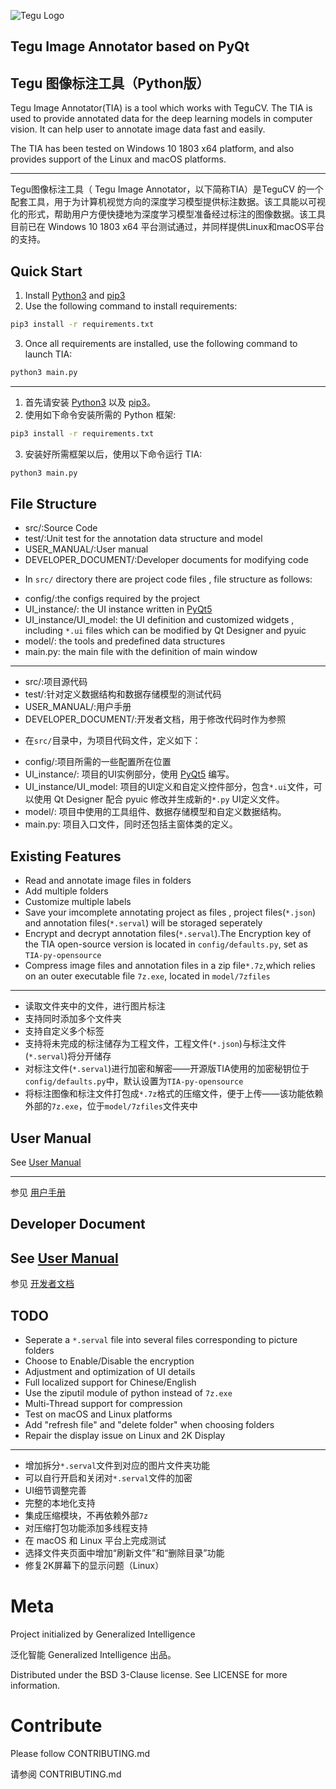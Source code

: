 ![Tegu Logo](https://s2.ax1x.com/2019/01/30/kl6rzF.jpg)
## Tegu Image Annotator based on PyQt
## Tegu 图像标注工具（Python版）

Tegu Image Annotator(TIA) is a tool which works with TeguCV. The TIA is used to provide annotated data for the deep learning models in computer vision. It can help user to annotate image data fast and easily.

The TIA has been tested on Windows 10 1803 x64 platform, and also provides support of the Linux and macOS platforms.

---
Tegu图像标注工具（ Tegu Image Annotator，以下简称TIA）是TeguCV 的一个配套工具，用于为计算机视觉方向的深度学习模型提供标注数据。该工具能以可视化的形式，帮助用户方便快捷地为深度学习模型准备经过标注的图像数据。该工具目前已在 Windows 10 1803 x64 平台测试通过，并同样提供Linux和macOS平台的支持。



## Quick Start

1. Install [Python3](https://www.python.org) and [pip3](https://pip.pypa.io/en/stable/installing)
2. Use the following command to install requirements:

```sh
pip3 install -r requirements.txt
```

3. Once all requirements are installed, use the following command to launch TIA:
``` sh
python3 main.py
```
---

1. 首先请安装 [Python3](https://www.python.org) 以及 [pip3](https://pip.pypa.io/en/stable/installing)。
2. 使用如下命令安装所需的 Python 框架:

```sh
pip3 install -r requirements.txt
```

3. 安装好所需框架以后，使用以下命令运行 TIA:
``` sh
python3 main.py
```


## File Structure
* src/:Source Code
* test/:Unit test for the annotation data structure and model
* USER_MANUAL/:User manual 
* DEVELOPER_DOCUMENT/:Developer documents for modifying code

- In `src/` directory there are project code files , file structure as follows:
* config/:the configs required by the project
* UI_instance/: the UI instance written in [PyQt5](https://www.riverbankcomputing.com/software/pyqt/download5)
* UI_instance/UI_model: the UI definition and customized widgets , including `*.ui` files which can be modified by Qt Designer and pyuic
* model/: the tools and predefined data structures
* main.py: the main file with the definition of main window

---
* src/:项目源代码
* test/:针对定义数据结构和数据存储模型的测试代码
* USER_MANUAL/:用户手册
* DEVELOPER_DOCUMENT/:开发者文档，用于修改代码时作为参照

- 在`src/`目录中，为项目代码文件，定义如下：
* config/:项目所需的一些配置所在位置
* UI_instance/: 项目的UI实例部分，使用 [PyQt5](https://www.riverbankcomputing.com/software/pyqt/download5) 编写。
* UI_instance/UI_model: 项目的UI定义和自定义控件部分，包含`*.ui`文件，可以使用 Qt Designer 配合 pyuic 修改并生成新的`*.py` UI定义文件。 
* model/: 项目中使用的工具组件、数据存储模型和自定义数据结构。
* main.py: 项目入口文件，同时还包括主窗体类的定义。


## Existing Features

* Read and annotate image files in folders
* Add multiple folders
* Customize multiple labels
* Save your imcomplete annotating project as files , project files(`*.json`) and annotation files(`*.serval`) will be storaged seperately
* Encrypt and decrypt annotation files(`*.serval`).The Encryption key of the TIA open-source version is located in `config/defaults.py`, set as `TIA-py-opensource`
* Compress image files and annotation files in a zip file`*.7z`,which relies on an outer executable file `7z.exe`, located in `model/7zfiles`


---

* 读取文件夹中的文件，进行图片标注
* 支持同时添加多个文件夹
* 支持自定义多个标签
* 支持将未完成的标注储存为工程文件，工程文件(`*.json`)与标注文件(`*.serval`)将分开储存
* 对标注文件(`*.serval`)进行加密和解密——开源版TIA使用的加密秘钥位于`config/defaults.py`中，默认设置为`TIA-py-opensource`
* 将标注图像和标注文件打包成`*.7z`格式的压缩文件，便于上传——该功能依赖外部的`7z.exe`，位于`model/7zfiles`文件夹中



## User Manual

See [User Manual](https://github.com/generalized-intelligence/Tegu/tree/master/Annotation/Serval-Image-Annotation/USER_MANUAL)

---

参见 [用户手册](https://github.com/generalized-intelligence/Tegu/tree/master/Annotation/Serval-Image-Annotation/USER_MANUAL)

## Developer Document

See [User Manual](http://www.giai.tech)
---
参见 [开发者文档](http://www.giai.tech)


## TODO

* Seperate a `*.serval` file into several files corresponding to picture folders 
* Choose to Enable/Disable the encryption
* Adjustment and optimization of UI details
* Full localized support for Chinese/English
* Use the ziputil module of python instead of `7z.exe`
* Multi-Thread support for compression
* Test on macOS and Linux platforms
* Add "refresh file" and "delete folder" when choosing folders
* Repair the display issue on Linux and 2K Display

---

* 增加拆分`*.serval`文件到对应的图片文件夹功能
* 可以自行开启和关闭对`*.serval`文件的加密
* UI细节调整完善
* 完整的本地化支持
* 集成压缩模块，不再依赖外部`7z`
* 对压缩打包功能添加多线程支持
* 在 macOS 和 Linux 平台上完成测试
* 选择文件夹页面中增加“刷新文件”和“删除目录”功能
* 修复2K屏幕下的显示问题（Linux）
# Meta

Project initialized by Generalized Intelligence

泛化智能 Generalized Intelligence 出品。

Distributed under the BSD 3-Clause license. See LICENSE for more information.

# Contribute

Please follow CONTRIBUTING.md

请参阅 CONTRIBUTING.md
